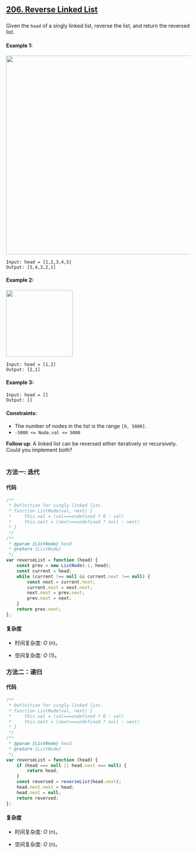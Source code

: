 ## [206. Reverse Linked List](https://leetcode.com/problems/reverse-linked-list/)

###

Given the `head` of a singly linked list, reverse the list, and return the reversed list.

#### Example 1:

<img src="https://assets.leetcode.com/uploads/2021/02/19/rev1ex1.jpg" width="542" />

```
Input: head = [1,2,3,4,5]
Output: [5,4,3,2,1]
```

#### Example 2:

<img src="https://assets.leetcode.com/uploads/2021/02/19/rev1ex2.jpg" width="182" />

```
Input: head = [1,2]
Output: [2,1]
```

#### Example 3:

```
Input: head = []
Output: []
```

#### Constraints:

-   The number of nodes in the list is the range `[0, 5000]`.
-   `-5000 <= Node.val <= 5000`

**Follow up**: A linked list can be reversed either iteratively or recursively. Could you implement both?

#

### 方法一: 迭代

#### 代码

```javascript
/**
 * Definition for singly-linked list.
 * function ListNode(val, next) {
 *     this.val = (val===undefined ? 0 : val)
 *     this.next = (next===undefined ? null : next)
 * }
 */
/**
 * @param {ListNode} head
 * @return {ListNode}
 */
var reverseList = function (head) {
    const prev = new ListNode(-1, head);
    const current = head;
    while (current !== null && current.next !== null) {
        const next = current.next;
        current.next = next.next;
        next.next = prev.next;
        prev.next = next;
    }
    return prev.next;
};
```

#### 复杂度

-   时间复杂度: _O_ (n)。

-   空间复杂度: _O_ (1)。

### 方法二：递归

#### 代码

```javascript
/**
 * Definition for singly-linked list.
 * function ListNode(val, next) {
 *     this.val = (val===undefined ? 0 : val)
 *     this.next = (next===undefined ? null : next)
 * }
 */
/**
 * @param {ListNode} head
 * @return {ListNode}
 */
var reverseList = function (head) {
    if (head === null || head.next === null) {
        return head;
    }
    const reversed = reverseList(head.next);
    head.next.next = head;
    head.next = null;
    return reversed;
};
```

#### 复杂度

-   时间复杂度: _O_ (n)。

-   空间复杂度: _O_ (n)。
